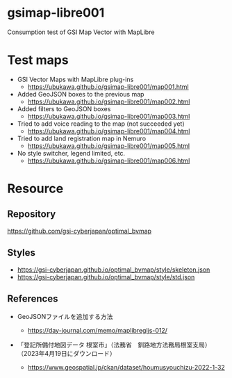 # gsimap-libre001
Consumption test of GSI Map Vector with MapLibre

# Test maps
- GSI Vector Maps with MapLibre plug-ins
  - https://ubukawa.github.io/gsimap-libre001/map001.html
- Added GeoJSON boxes to the previous map
  - https://ubukawa.github.io/gsimap-libre001/map002.html
- Added filters to GeoJSON boxes
  - https://ubukawa.github.io/gsimap-libre001/map003.html
- Tried to add voice reading to the map (not succeeded yet)
  - https://ubukawa.github.io/gsimap-libre001/map004.html
- Tried to add land registration map in Nemuro
  - https://ubukawa.github.io/gsimap-libre001/map005.html
- No style switcher, legend limited, etc.
  - https://ubukawa.github.io/gsimap-libre001/map006.html
# Resource
## Repository
https://github.com/gsi-cyberjapan/optimal_bvmap
## Styles
- https://gsi-cyberjapan.github.io/optimal_bvmap/style/skeleton.json
- https://gsi-cyberjapan.github.io/optimal_bvmap/style/std.json

## References
- GeoJSONファイルを追加する方法
  - https://day-journal.com/memo/maplibregljs-012/

- 「登記所備付地図データ 根室市」（法務省　釧路地方法務局根室支局）（2023年4月19日にダウンロード）
  - https://www.geospatial.jp/ckan/dataset/houmusyouchizu-2022-1-32
